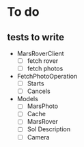 #  To do

## tests to write

- MarsRoverClient
    - [ ] fetch rover
    - [ ] fetch photos
- FetchPhotoOperation
    - [ ] Starts
    - [ ] Cancels
- Models
    - [ ] MarsPhoto
    - [ ] Cache
    - [ ] MarsRover
    - [ ] Sol Description
    - [ ] Camera
